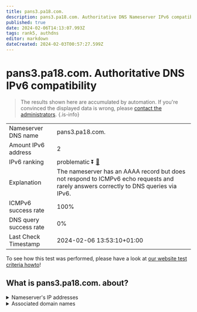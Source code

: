 ```yaml
---
title: pans3.pa18.com.
description: pans3.pa18.com. Authoritative DNS Nameserver IPv6 compatibility
published: true
date: 2024-02-06T14:13:07.993Z
tags: rank5, authdns
editor: markdown
dateCreated: 2024-02-03T00:57:27.599Z
---
```


# pans3.pa18.com. Authoritative DNS IPv6 compatibility

> The results shown here are accumulated by automation. If you're convinced the displayed data is wrong, please [contact the administrators](/howto/chat). 
{.is-info}




|   |   |
| - | - |
| Nameserver DNS name | pans3.pa18.com.
| Amount IPv6 address | 2
| IPv6 ranking | problematic :arrow_double_down: [🔗](/howto/ranking) |
| Explanation | The nameserver has an AAAA record but does not respond to ICMPv6 echo requests and rarely answers correctly to DNS queries via IPv6. |
| ICMPv6 success rate | 100%|
| DNS query success rate | 0% |
| Last Check Timestamp | 2024-02-06 13:53:10+01:00 |

To see how this test was performed, please have a look at [our website test criteria howto](/howto/testcriteria/authdns)!


## What is pans3.pa18.com. about?




<details>
<summary>Nameserver's IP addresses</summary>

2404:7180:a021:300:0:1:0:9

2404:7180:a000:100:0:1:0:9

</details>



<details>
<summary>Associated domain names</summary>

bank.pingan.com

</details>

